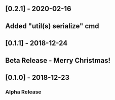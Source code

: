 ## [0.2.1] - 2020-02-16
## Added "util(s) serialize" cmd

## [0.1.1] - 2018-12-24
## Beta Release - Merry Christmas!

## [0.1.0] - 2018-12-23
### Alpha Release

